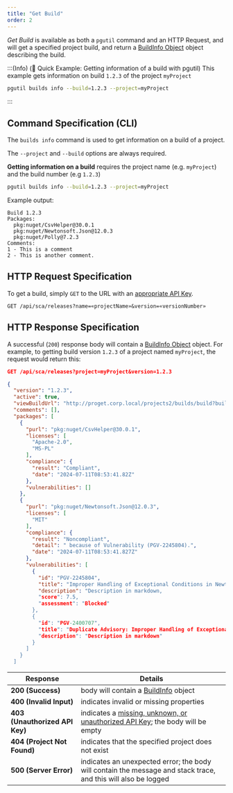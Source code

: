 ```yaml
---
title: "Get Build"
order: 2
---
```


*Get Build* is available as both a `pgutil` command and an HTTP Request, and will get a specified project build, and return a [BuildInfo Object](/docs/proget/api/sca#buildinfo-object) object describing the build.

:::(Info) (🚀 Quick Example: Getting information of a build with pgutil)
This example gets information on build `1.2.3` of the project `myProject`

```bash
pgutil builds info --build=1.2.3 --project=myProject 
```
:::

## Command Specification (CLI)
The `builds info` command is used to get information on a build of a project.

The `--project` and `--build` options are always required.

**Getting information on a build** requires the project name (e.g. `myProject`) and the build number (e.g `1.2.3`)
```bash
pgutil builds info --build=1.2.3 --project=myProject 
```

Example output:

```plaintext
Build 1.2.3
Packages:
  pkg:nuget/CsvHelper@30.0.1
  pkg:nuget/Newtonsoft.Json@12.0.3
  pkg:nuget/Polly@7.2.3
Comments:
1 - This is a comment
2 - This is another comment.
```


## HTTP Request Specification
To get a build, simply `GET` to the URL with an [appropriate API Key](/docs/proget/api/sca#authentication).

```plaintext
GET /api/sca/releases?name=«projectName»&version=«versionNumber»
```

## HTTP Response Specification

A successful (`200`) response body will contain a [BuildInfo Object](/docs/proget/api/sca#buildinfo-object) object. For example, to getting build version `1.2.3` of a project named `myProject`, the request would return this:

```json
GET /api/sca/releases?project=myProject&version=1.2.3

{
  "version": "1.2.3",
  "active": true,
  "viewBuildUrl": "http://proget.corp.local/projects2/builds/build?buildId=3",
  "comments": [],
  "packages": [
    {
      "purl": "pkg:nuget/CsvHelper@30.0.1",
      "licenses": [
        "Apache-2.0",
        "MS-PL"
      ],
      "compliance": {
        "result": "Compliant",
        "date": "2024-07-11T08:53:41.82Z"
      },
      "vulnerabilities": []
    },
    {
      "purl": "pkg:nuget/Newtonsoft.Json@12.0.3",
      "licenses": [
        "MIT"
      ],
      "compliance": {
        "result": "Noncompliant",
        "detail": " because of Vulnerability (PGV-2245804).",
        "date": "2024-07-11T08:53:41.827Z"
      },
      "vulnerabilities": [
        {
          "id": "PGV-2245804",
          "title": "Improper Handling of Exceptional Conditions in Newtonsoft.Json",
          "description": "Description in markdown,
          "score": 7.5,
          "assessment": "Blocked"
        },
        {
          "id": "PGV-2400707",
          "title": "Duplicate Advisory: Improper Handling of Exceptional Conditions in Newtonsoft.Json",
          "description": "Description in markdown"
        }
      ]
    }
  ]
```

| Response | Details |
| --- | --- |
| **200 (Success)** | body will contain a [BuildInfo](/docs/proget/api/sca#buildinfo-object) object |
| **400 (Invalid Input)** | indicates invalid or missing properties |
| **403 (Unauthorized API Key)** | indicates a [missing, unknown, or unauthorized API Key](/docs/proget/api/sca#authentication); the body will be empty |
| **404 (Project Not Found)** | indicates that the specified project does not exist | 
| **500 (Server Error)** | indicates an unexpected error; the body will contain the message and stack trace, and this will also be logged |